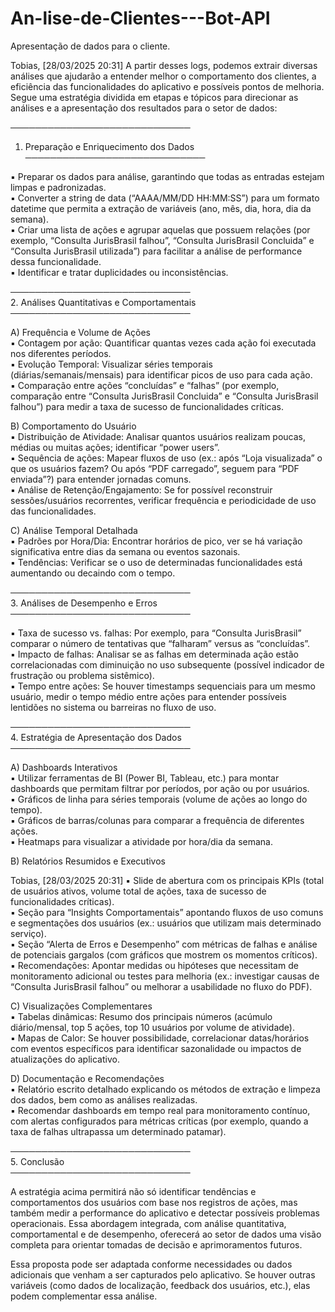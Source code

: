 # An-lise-de-Clientes---Bot-API
Apresentação de dados para o cliente.

Tobias, [28/03/2025 20:31]
A partir desses logs, podemos extrair diversas análises que ajudarão a entender melhor o comportamento dos clientes, a eficiência das funcionalidades do aplicativo e possíveis pontos de melhoria. Segue uma estratégia dividida em etapas e tópicos para direcionar as análises e a apresentação dos resultados para o setor de dados:

─────────────────────────────  
1. Preparação e Enriquecimento dos Dados  
─────────────────────────────

▪ Preparar os dados para análise, garantindo que todas as entradas estejam limpas e padronizadas.  
▪ Converter a string de data (“AAAA/MM/DD HH:MM:SS”) para um formato datetime que permita a extração de variáveis (ano, mês, dia, hora, dia da semana).  
▪ Criar uma lista de ações e agrupar aquelas que possuem relações (por exemplo, “Consulta JurisBrasil falhou”, “Consulta JurisBrasil Concluida” e “Consulta JurisBrasil utilizada”) para facilitar a análise de performance dessa funcionalidade.  
▪ Identificar e tratar duplicidades ou inconsistências.

─────────────────────────────  
2. Análises Quantitativas e Comportamentais  
─────────────────────────────

A) Frequência e Volume de Ações  
▪ Contagem por ação: Quantificar quantas vezes cada ação foi executada nos diferentes períodos.  
▪ Evolução Temporal: Visualizar séries temporais (diárias/semanais/mensais) para identificar picos de uso para cada ação.  
▪ Comparação entre ações “concluídas” e “falhas” (por exemplo, comparação entre “Consulta JurisBrasil Concluida” e “Consulta JurisBrasil falhou”) para medir a taxa de sucesso de funcionalidades críticas.

B) Comportamento do Usuário  
▪ Distribuição de Atividade: Analisar quantos usuários realizam poucas, médias ou muitas ações; identificar “power users”.  
▪ Sequência de ações: Mapear fluxos de uso (ex.: após “Loja visualizada” o que os usuários fazem? Ou após “PDF carregado”, seguem para “PDF enviada”?) para entender jornadas comuns.  
▪ Análise de Retenção/Engajamento: Se for possível reconstruir sessões/usuários recorrentes, verificar frequência e periodicidade de uso das funcionalidades.

C) Análise Temporal Detalhada  
▪ Padrões por Hora/Dia: Encontrar horários de pico, ver se há variação significativa entre dias da semana ou eventos sazonais.  
▪ Tendências: Verificar se o uso de determinadas funcionalidades está aumentando ou decaindo com o tempo.

─────────────────────────────  
3. Análises de Desempenho e Erros  
─────────────────────────────

▪ Taxa de sucesso vs. falhas: Por exemplo, para “Consulta JurisBrasil” comparar o número de tentativas que “falharam” versus as “concluídas”.  
▪ Impacto de falhas: Analisar se as falhas em determinada ação estão correlacionadas com diminuição no uso subsequente (possível indicador de frustração ou problema sistêmico).  
▪ Tempo entre ações: Se houver timestamps sequenciais para um mesmo usuário, medir o tempo médio entre ações para entender possíveis lentidões no sistema ou barreiras no fluxo de uso.

─────────────────────────────  
4. Estratégia de Apresentação dos Dados  
─────────────────────────────

A) Dashboards Interativos  
▪ Utilizar ferramentas de BI (Power BI, Tableau, etc.) para montar dashboards que permitam filtrar por períodos, por ação ou por usuários.  
▪ Gráficos de linha para séries temporais (volume de ações ao longo do tempo).  
▪ Gráficos de barras/colunas para comparar a frequência de diferentes ações.  
▪ Heatmaps para visualizar a atividade por hora/dia da semana.

B) Relatórios Resumidos e Executivos

Tobias, [28/03/2025 20:31]
▪ Slide de abertura com os principais KPIs (total de usuários ativos, volume total de ações, taxa de sucesso de funcionalidades críticas).  
▪ Seção para “Insights Comportamentais” apontando fluxos de uso comuns e segmentações dos usuários (ex.: usuários que utilizam mais determinado serviço).  
▪ Seção “Alerta de Erros e Desempenho” com métricas de falhas e análise de potenciais gargalos (com gráficos que mostrem os momentos críticos).  
▪ Recomendações: Apontar medidas ou hipóteses que necessitam de monitoramento adicional ou testes para melhoria (ex.: investigar causas de “Consulta JurisBrasil falhou” ou melhorar a usabilidade no fluxo do PDF).

C) Visualizações Complementares  
▪ Tabelas dinâmicas: Resumo dos principais números (acúmulo diário/mensal, top 5 ações, top 10 usuários por volume de atividade).  
▪ Mapas de Calor: Se houver possibilidade, correlacionar datas/horários com eventos específicos para identificar sazonalidade ou impactos de atualizações do aplicativo.

D) Documentação e Recomendações  
▪ Relatório escrito detalhado explicando os métodos de extração e limpeza dos dados, bem como as análises realizadas.  
▪ Recomendar dashboards em tempo real para monitoramento contínuo, com alertas configurados para métricas críticas (por exemplo, quando a taxa de falhas ultrapassa um determinado patamar).

─────────────────────────────  
5. Conclusão  
─────────────────────────────

A estratégia acima permitirá não só identificar tendências e comportamentos dos usuários com base nos registros de ações, mas também medir a performance do aplicativo e detectar possíveis problemas operacionais. Essa abordagem integrada, com análise quantitativa, comportamental e de desempenho, oferecerá ao setor de dados uma visão completa para orientar tomadas de decisão e aprimoramentos futuros.

Essa proposta pode ser adaptada conforme necessidades ou dados adicionais que venham a ser capturados pelo aplicativo. Se houver outras variáveis (como dados de localização, feedback dos usuários, etc.), elas podem complementar essa análise.
